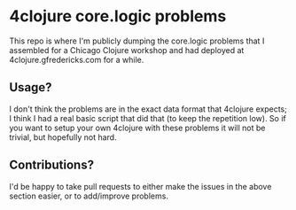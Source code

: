 # 4clojure core.logic problems

This repo is where I'm publicly dumping the core.logic problems that
I assembled for a Chicago Clojure workshop and had deployed at
4clojure.gfredericks.com for a while.

## Usage?

I don't think the problems are in the exact data format that 4clojure
expects; I think I had a real basic script that did that (to keep the
repetition low). So if you want to setup your own 4clojure with these
problems it will not be trivial, but hopefully not hard.

## Contributions?

I'd be happy to take pull requests to either make the issues in the
above section easier, or to add/improve problems.
